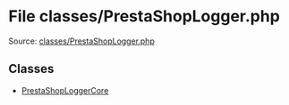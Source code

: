 File classes/PrestaShopLogger.php
=========

Source: [classes/PrestaShopLogger.php](https://github.com/PrestaShop/PrestaShop/blob/1.6.0.10/classes/PrestaShopLogger.php)


Classes
-------

* [PrestaShopLoggerCore](class.PrestaShopLoggerCore.md)

